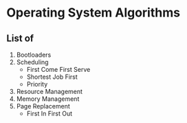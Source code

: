 # Operating System Algorithms


## List of 

1. Bootloaders
2. Scheduling
    * First Come First Serve
    * Shortest Job First
    * Priority
3. Resource Management
4. Memory Management
5. Page Replacement
    * First In First Out
